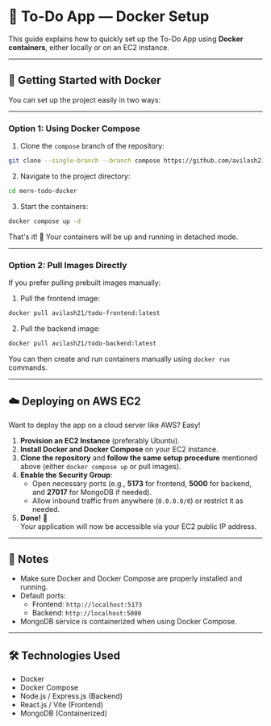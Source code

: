 
# 🐳 To-Do App — Docker Setup

This guide explains how to quickly set up the To-Do App using **Docker containers**, either locally or on an EC2 instance.

---

## 🚀 Getting Started with Docker

You can set up the project easily in two ways:

---

### Option 1: Using Docker Compose

1. Clone the `compose` branch of the repository:

```bash
git clone --single-branch --branch compose https://github.com/avilash21/mern-todo-docker.git
```

2. Navigate to the project directory:

```bash
cd mern-todo-docker
```

3. Start the containers:

```bash
docker compose up -d
```

That's it! 🚀 Your containers will be up and running in detached mode.

---

### Option 2: Pull Images Directly

If you prefer pulling prebuilt images manually:

1. Pull the frontend image:

```bash
docker pull avilash21/todo-frontend:latest
```

2. Pull the backend image:

```bash
docker pull avilash21/todo-backend:latest
```

You can then create and run containers manually using `docker run` commands.

---

## ☁️ Deploying on AWS EC2

Want to deploy the app on a cloud server like AWS? Easy!

1. **Provision an EC2 Instance** (preferably Ubuntu).
2. **Install Docker and Docker Compose** on your EC2 instance.
3. **Clone the repository** and **follow the same setup procedure** mentioned above (either `docker compose up` or pull images).
4. **Enable the Security Group**:
   - Open necessary ports (e.g., **5173** for frontend, **5000** for backend, and **27017** for MongoDB if needed).
   - Allow inbound traffic from anywhere (`0.0.0.0/0`) or restrict it as needed.
5. **Done!** 🎉  
   Your application will now be accessible via your EC2 public IP address.

---

## 📢 Notes

- Make sure Docker and Docker Compose are properly installed and running.
- Default ports:
  - Frontend: `http://localhost:5173`
  - Backend: `http://localhost:5000`
- MongoDB service is containerized when using Docker Compose.

---

## 🛠 Technologies Used

- Docker
- Docker Compose
- Node.js / Express.js (Backend)
- React.js / Vite (Frontend)
- MongoDB (Containerized)
